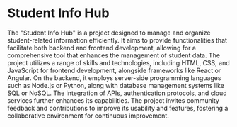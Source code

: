 # Student Info Hub
The "Student Info Hub" is a project designed to manage and organize student-related information efficiently. It aims to provide functionalities that facilitate both backend and frontend development, allowing for a comprehensive tool that enhances the management of student data. The project utilizes a range of skills and technologies, including HTML, CSS, and JavaScript for frontend development, alongside frameworks like React or Angular. On the backend, it employs server-side programming languages such as Node.js or Python, along with database management systems like SQL or NoSQL. The integration of APIs, authentication protocols, and cloud services further enhances its capabilities. The project invites community feedback and contributions to improve its usability and features, fostering a collaborative environment for continuous improvement.
